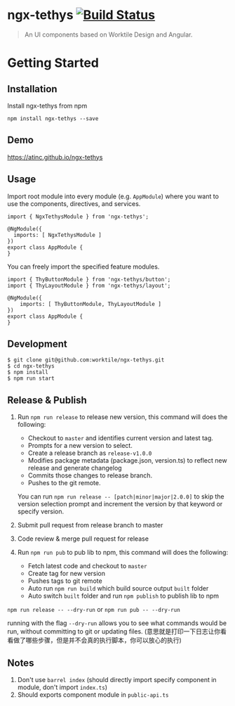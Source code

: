 # ngx-tethys [![Build Status](https://api.travis-ci.org/atinc/ngx-tethys.svg?branch=master)](https://travis-ci.org/atinc/ngx-tethys)

>An UI components based on Worktile Design and Angular.

# Getting Started

## Installation

Install ngx-tethys from npm

```
npm install ngx-tethys --save
```

## Demo

https://atinc.github.io/ngx-tethys

## Usage

Import root module into every module (e.g. `AppModule`) where you want to use the components, directives, and services.

```
import { NgxTethysModule } from 'ngx-tethys';

@NgModule({
  imports: [ NgxTethysModule ]
})
export class AppModule {
}
```

You can freely import the specified feature modules.


```
import { ThyButtonModule } from 'ngx-tethys/button';
import { ThyLayoutModule } from 'ngx-tethys/layout';

@NgModule({
    imports: [ ThyButtonModule, ThyLayoutModule ]
})
export class AppModule {
}
```

## Development

```
$ git clone git@github.com:worktile/ngx-tethys.git
$ cd ngx-tethys
$ npm install
$ npm run start
```

## Release & Publish

1. Run `npm run release` to release new version, this command will does the following: 
    - Checkout to `master` and identifies current version and latest tag.
    - Prompts for a new version to select.
    - Create a release branch as `release-v1.0.0`
    - Modifies package metadata (package.json, version.ts) to reflect new release and generate changelog
    - Commits those changes to release branch.
    - Pushes to the git remote.

    You can run `npm run release -- [patch|minor|major|2.0.0]` to skip the version selection prompt and increment the version by that keyword or specify version.
1. Submit pull request from release branch to master
1. Code review & merge pull request for release
1. Run `npm run pub` to pub lib to npm, this command will does the following: 
    - Fetch latest code and checkout to `master`
    - Create tag for new version
    - Pushes tags to git remote
    - Auto run `npm run build` which build source output `built` folder
    - Auto switch `built` folder and run `npm publish` to publish lib to npm


`npm run release -- --dry-run` or `npm run pub -- --dry-run`

running with the flag `--dry-run` allows you to see what commands would be run, without committing to git or updating files. (意思就是打印一下日志让你看看做了哪些步骤，但是并不会真的执行脚本，你可以放心的执行)

## Notes

1. Don't use `barrel index` (should directly import specify component in module, don't import `index.ts`)
1. Should exports component module in `public-api.ts`

